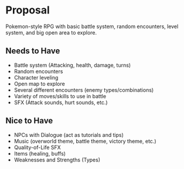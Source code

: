 # Proposal
Pokemon-style RPG with basic battle system, random encounters, level system, and big open area to explore.

## Needs to Have
- Battle system (Attacking, health, damage, turns)
- Random encounters
- Character leveling
- Open map to explore
- Several different encounters (enemy types/combinations)
- Variety of moves/skills to use in battle
- SFX (Attack sounds, hurt sounds, etc.)

## Nice to Have
- NPCs with Dialogue (act as tutorials and tips)
- Music (overworld theme, battle theme, victory theme, etc.)
- Quality-of-Life SFX
- Items (healing, buffs)
- Weaknesses and Strengths (Types)